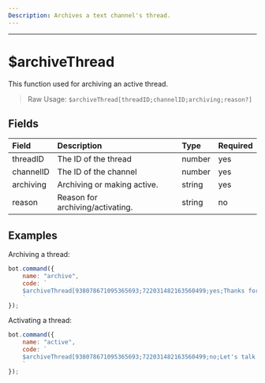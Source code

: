 ```yaml
---
Description: Archives a text channel's thread.
---
```

<hr>

# $archiveThread

This function used for archiving an active thread.

> Raw Usage: `$archiveThread[threadID;channelID;archiving;reason?]`
## Fields
| Field | Description | Type | Required |
| :--- | :--- | :--- | :--- |
| threadID | The ID of the thread  | number | yes |
| channelID | The ID of the channel | number | yes |
| archiving | Archiving or making active. | string | yes |
| reason | Reason for archiving/activating. | string | no |
## Examples
Archiving a thread:
```javascript
bot.command({
    name: "archive",
    code: `
    $archiveThread[938078671095365693;722031482163560499;yes;Thanks for talk!]
    `
});
```
Activating a thread:
```javascript
bot.command({
    name: "active",
    code: `
    $archiveThread[938078671095365693;722031482163560499;no;Let's talk again!]
    `
});
```
